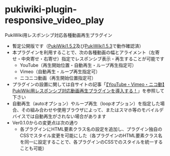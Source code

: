 # pukiwiki-plugin-responsive_video_play

PukiWiki用レスポンシブ対応各種動画再生プラグイン

- 暫定公開版です（[PukiWiki1.5.2](https://pukiwiki.osdn.jp/?PukiWiki/Download/1.5.2)及び[PukiWiki1.5.3](https://pukiwiki.osdn.jp/?PukiWiki/Download/1.5.3)で動作確認済）
- 本プラグインを利用することで、次の各種動画の幅とアライメント（左寄せ・中央寄せ・右寄せ）指定でレスポンシブ表示・再生することが可能です
	- YouTube（再生開始位置・自動再生・ループ再生指定可）
	- Vimeo（自動再生・ループ再生指定可）
	- ニコニコ動画（再生開始位置指定可）
- プラグインの設置に関しては自サイトの記事「[【YouTube・Vimeo・ニコ動】PukiWiki用レスポンシブ対応動画再生プラグインを導入する！](https://dajya-ranger.com/pukiwiki/responsive-video-play-plugin/)」を参照して下さい
- 自動再生（autoオプション）やループ再生（loopオプション）を指定した場合、その組み合わせや使用ブラウザによって、またはスマホ等のモバイルデバイスでは自動再生がされない場合があります
- Ver0.1.0からの変更点は次の通り
	- 各プラグインにHTML要素クラス名の設定を追加し、プラグイン独自のCSSでスタイル変更を可能にした（各プラグインのHTML要素クラス名を同一に設定することで、各プラグインのCSSでのスタイルを統一することも可能）
